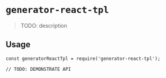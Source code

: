 # `generator-react-tpl`

> TODO: description

## Usage

```
const generatorReactTpl = require('generator-react-tpl');

// TODO: DEMONSTRATE API
```
